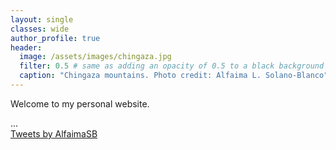 ```yaml
---
layout: single
classes: wide
author_profile: true
header:
  image: /assets/images/chingaza.jpg
  filter: 0.5 # same as adding an opacity of 0.5 to a black background
  caption: "Chingaza mountains. Photo credit: Alfaima L. Solano-Blanco"
---
```


Welcome to my personal website.

<section id="main-description">
  <div class="container">
    <div class="row">
      <div class="col-lg-8 col-md-8">
        ...
      </div>
      <div class="col-lg-4 col-md-4">
        <div>
          <a class="twitter-timeline" data-width="400" data-tweet-limit=5 href="https://twitter.com/AlfaimaSB?ref_src=twsrc%5Etfw">Tweets by AlfaimaSB</a> <script async src="https://platform.twitter.com/widgets.js" charset="utf-8"></script>
        </div>
      </div>
    </div>
  </div>
  </section>
